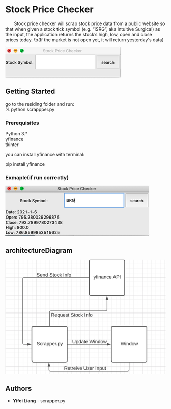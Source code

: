 # Stock Price Checker
&nbsp; &nbsp; &nbsp;    &nbsp;Stock price checker will scrap stock price data from a public website so that when given a stock tick symbol (e.g. “ISRG”, aka Intuitive Surgical) as the input, the application returns the stock’s high, low, open and close prices today. \b{If the market is not open yet, it will return yesterday's data}

![](gui.png) 


## Getting Started
go to the residing folder and run:  
    % python scrappper.py  

### Prerequisites

Python 3.*  
yfinance  
tkinter  

you can install yfinance with terminal:

pip install yfinance

      
    
### Exmaple(if run correctly)

![](example.png)

## architectureDiagram
![](architectureDiagram.png)
## Authors

* **Yifei Liang** - scrapper.py

